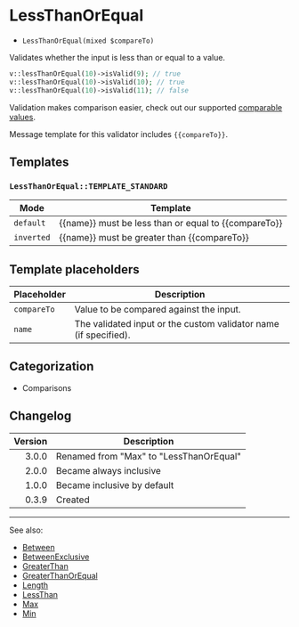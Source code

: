 # LessThanOrEqual

- `LessThanOrEqual(mixed $compareTo)`

Validates whether the input is less than or equal to a value.

```php
v::lessThanOrEqual(10)->isValid(9); // true
v::lessThanOrEqual(10)->isValid(10); // true
v::lessThanOrEqual(10)->isValid(11); // false
```

Validation makes comparison easier, check out our supported
[comparable values](../08-comparable-values.md).

Message template for this validator includes `{{compareTo}}`.

## Templates

### `LessThanOrEqual::TEMPLATE_STANDARD`

| Mode       | Template                                             |
|------------|------------------------------------------------------|
| `default`  | {{name}} must be less than or equal to {{compareTo}} |
| `inverted` | {{name}} must be greater than {{compareTo}}          |

## Template placeholders

| Placeholder | Description                                                      |
|-------------|------------------------------------------------------------------|
| `compareTo` | Value to be compared against the input.                          |
| `name`      | The validated input or the custom validator name (if specified). |

## Categorization

- Comparisons

## Changelog

| Version | Description                             |
|--------:|-----------------------------------------|
|   3.0.0 | Renamed from "Max" to "LessThanOrEqual" |
|   2.0.0 | Became always inclusive                 |
|   1.0.0 | Became inclusive by default             |
|   0.3.9 | Created                                 |

***
See also:

- [Between](Between.md)
- [BetweenExclusive](BetweenExclusive.md)
- [GreaterThan](GreaterThan.md)
- [GreaterThanOrEqual](GreaterThanOrEqual.md)
- [Length](Length.md)
- [LessThan](LessThan.md)
- [Max](Max.md)
- [Min](Min.md)
